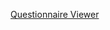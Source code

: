 [Questionnaire Viewer](https://project-wildfyre.github.io/questionnaire-viewer/?q=https:%2F%2Finterop-nwengland.github.io%2FLTW-Genomics%2FQuestionnaire-MFT-Genomics-Test-Order.json)
